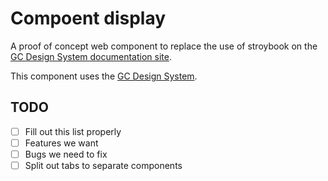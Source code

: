 # Compoent display

A proof of concept web component to replace the use of stroybook on the [GC Design System documentation site](https://github.com/cds-snc/gcds-docs).

This component uses the [GC Design System](https://design-system.alpha.canada.ca/en/).

## TODO

- [ ] Fill out this list properly
- [ ] Features we want
- [ ] Bugs we need to fix
- [ ] Split out tabs to separate components
